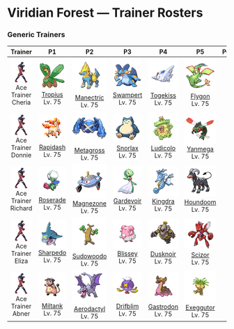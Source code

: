 # Viridian Forest — Trainer Rosters

### Generic Trainers

| Trainer | P1 | P2 | P3 | P4 | P5 | P6 |
|:-------:|:--:|:--:|:--:|:--:|:--:|:--:|
| ![Ace Trainer Cheria](../../assets/trainers/ace_trainer.png "Ace Trainer Cheria")<br>Ace Trainer Cheria | ![Tropius](../../assets/sprites/tropius/front.gif "Tropius: The bunch of fruit around its neck ripens twice a year and is delicious. It’s a highly favored tropical snack.")<br>[Tropius](../../pokemon/tropius.md/)<br>Lv. 75 | ![Manectric](../../assets/sprites/manectric/front.gif "Manectric: Its nest can be found where a thunderbolt hits. It is discharging electricity from its mane.")<br>[Manectric](../../pokemon/manectric.md/)<br>Lv. 75 | ![Swampert](../../assets/sprites/swampert/front.gif "Swampert: Its arms are hard as rock. With one swing, it can break a boulder into pieces.")<br>[Swampert](../../pokemon/swampert.md/)<br>Lv. 75 | ![Togekiss](../../assets/sprites/togekiss/front.gif "Togekiss: As everyone knows, it visits peaceful regions, bringing them gifts of kindness and sweet blessings.")<br>[Togekiss](../../pokemon/togekiss.md/)<br>Lv. 75 | ![Flygon](../../assets/sprites/flygon/front.gif "Flygon: It is nicknamed “The Desert Spirit” because the flapping of its wings sounds like a woman singing.")<br>[Flygon](../../pokemon/flygon.md/)<br>Lv. 75 |
| ![Ace Trainer Donnie](../../assets/trainers/ace_trainer.png "Ace Trainer Donnie")<br>Ace Trainer Donnie | ![Rapidash](../../assets/sprites/rapidash/front.gif "Rapidash: With incredible acceleration, it reaches its top speed of 150 mph after running just 10 steps.")<br>[Rapidash](../../pokemon/rapidash.md/)<br>Lv. 75 | ![Metagross](../../assets/sprites/metagross/front.gif "Metagross: It folds its four legs when flying. Its four brains are said to be superior to a supercomputer.")<br>[Metagross](../../pokemon/metagross.md/)<br>Lv. 75 | ![Snorlax](../../assets/sprites/snorlax/front.gif "Snorlax: Its stomach’s digestive juices can dissolve any kind of poison. It can even eat things off the ground.")<br>[Snorlax](../../pokemon/snorlax.md/)<br>Lv. 75 | ![Ludicolo](../../assets/sprites/ludicolo/front.gif "Ludicolo: If it hears festive music, it begins moving in rhythm in order to amplify its power.")<br>[Ludicolo](../../pokemon/ludicolo.md/)<br>Lv. 75 | ![Yanmega](../../assets/sprites/yanmega/front.gif "Yanmega: The beat of its wings is so powerful that it accidentally dislodges full-grown trees when it takes off in flight.")<br>[Yanmega](../../pokemon/yanmega.md/)<br>Lv. 75 |
| ![Ace Trainer Richard](../../assets/trainers/ace_trainer.png "Ace Trainer Richard")<br>Ace Trainer Richard | ![Roserade](../../assets/sprites/roserade/front.gif "Roserade: Its sweet aroma attracts prey. Then it spews poison. The more toxic it is, the sweeter its aroma.")<br>[Roserade](../../pokemon/roserade.md/)<br>Lv. 75 | ![Magnezone](../../assets/sprites/magnezone/front.gif "Magnezone: Exposure to a special magnetic field changed MAGNETON’s molecular structure, turning it into MAGNEZONE.")<br>[Magnezone](../../pokemon/magnezone.md/)<br>Lv. 75 | ![Gardevoir](../../assets/sprites/gardevoir/front.gif "Gardevoir: It unleashes psychokinetic energy at full power when protecting a Trainer it has bonded closely with.")<br>[Gardevoir](../../pokemon/gardevoir.md/)<br>Lv. 75 | ![Kingdra](../../assets/sprites/kingdra/front.gif "Kingdra: It sleeps deep on the ocean floor to build its energy. It is said to cause tornadoes as it wakes.")<br>[Kingdra](../../pokemon/kingdra.md/)<br>Lv. 75 | ![Houndoom](../../assets/sprites/houndoom/front.gif "Houndoom: Upon hearing its eerie howls, other Pokémon get the shivers and head straight back to their nests.")<br>[Houndoom](../../pokemon/houndoom.md/)<br>Lv. 75 |
| ![Ace Trainer Eliza](../../assets/trainers/ace_trainer.png "Ace Trainer Eliza")<br>Ace Trainer Eliza | ![Sharpedo](../../assets/sprites/sharpedo/front.gif "Sharpedo: It can swim at speeds of 75 mph by jetting seawater through its body. It is the bandit of the sea.")<br>[Sharpedo](../../pokemon/sharpedo.md/)<br>Lv. 75 | ![Sudowoodo](../../assets/sprites/sudowoodo/front.gif "Sudowoodo: It disguises itself as a tree to avoid attack. It hates water, so it will disappear if it starts raining.")<br>[Sudowoodo](../../pokemon/sudowoodo.md/)<br>Lv. 75 | ![Blissey](../../assets/sprites/blissey/front.gif "Blissey: It has a very compassionate nature. If it sees a sick Pokémon, it will nurse the sufferer back to health.")<br>[Blissey](../../pokemon/blissey.md/)<br>Lv. 75 | ![Dusknoir](../../assets/sprites/dusknoir/front.gif "Dusknoir: This feared Pokémon is said to travel to worlds unknown. Some even believe that it takes lost spirits along with it.")<br>[Dusknoir](../../pokemon/dusknoir.md/)<br>Lv. 75 | ![Scizor](../../assets/sprites/scizor/front.gif "Scizor: Its wings are not used for flying. They are flapped at high speed to adjust its body temperature.")<br>[Scizor](../../pokemon/scizor.md/)<br>Lv. 75 |
| ![Ace Trainer Abner](../../assets/trainers/ace_trainer.png "Ace Trainer Abner")<br>Ace Trainer Abner | ![Miltank](../../assets/sprites/miltank/front.gif "Miltank: If it is around babies, the milk it produces contains much more nutrition than usual.")<br>[Miltank](../../pokemon/miltank.md/)<br>Lv. 75 | ![Aerodactyl](../../assets/sprites/aerodactyl/front.gif "Aerodactyl: This vicious Pokémon is said to have flown in ancient skies while shrieking high-pitched cries.")<br>[Aerodactyl](../../pokemon/aerodactyl.md/)<br>Lv. 75 | ![Drifblim](../../assets/sprites/drifblim/front.gif "Drifblim: It can generate and release gas within its body. That’s how it can control the altitude of its drift.")<br>[Drifblim](../../pokemon/drifblim.md/)<br>Lv. 75 | ![Gastrodon](../../assets/sprites/gastrodon/front.gif "Gastrodon: When its natural enemy attacks, it oozes purple fluid and escapes.")<br>[Gastrodon](../../pokemon/gastrodon.md/)<br>Lv. 75 | ![Exeggutor](../../assets/sprites/exeggutor/front.gif "Exeggutor: If a head drops off, it emits a telepathic call in search of others to form an EXEGGCUTE cluster.")<br>[Exeggutor](../../pokemon/exeggutor.md/)<br>Lv. 75 |

